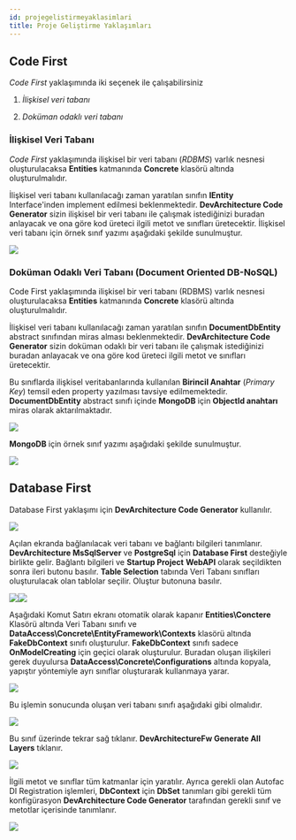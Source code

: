 ```yaml
---
id: projegelistirmeyaklasimlari
title: Proje Geliştirme Yaklaşımları
---
```


## Code First

*Code First* yaklaşımında iki seçenek ile çalışabilirsiniz

1.  *İlişkisel veri tabanı*

2.  *Doküman odaklı veri tabanı*

### İlişkisel Veri Tabanı 

*Code First* yaklaşımında ilişkisel bir veri tabanı (*RDBMS*) varlık nesnesi
oluşturulacaksa **Entities** katmanında **Concrete** klasörü altında
oluşturulmalıdır.

İlişkisel veri tabanı kullanılacağı zaman yaratılan sınıfın **IEntity**
Interface'inden implement edilmesi beklenmektedir. **DevArchitecture
Code Generator** sizin ilişkisel bir veri tabanı ile çalışmak
istediğinizi buradan anlayacak ve ona göre kod üreteci ilgili metot ve
sınıfları üretecektir. İlişkisel veri tabanı için örnek sınıf yazımı
aşağıdaki şekilde sunulmuştur.

![](./media/image6.png)

### Doküman Odaklı Veri Tabanı (Document Oriented DB-NoSQL) 

Code First yaklaşımında ilişkisel bir veri tabanı (RDBMS) varlık nesnesi
oluşturulacaksa **Entities** katmanında **Concrete** klasörü altında
oluşturulmalıdır.

İlişkisel veri tabanı kullanılacağı zaman yaratılan sınıfın
**DocumentDbEntity** abstract sınıfından miras alması beklenmektedir.
**DevArchitecture Code Generator** sizin doküman odaklı bir veri tabanı
ile çalışmak istediğinizi buradan anlayacak ve ona göre kod üreteci
ilgili metot ve sınıfları üretecektir.

Bu sınıflarda ilişkisel veritabanlarında kullanılan **Birincil Anahtar**
(*Primary Key*) temsil eden property yazılması tavsiye edilmemektedir.
**DocumentDbEntity** abstract sınıfı içinde **MongoDB** için **ObjectId
anahtarı** miras olarak aktarılmaktadır.

![](./media/image7.png)

**MongoDB** için örnek sınıf yazımı aşağıdaki şekilde sunulmuştur.

![](./media/image8.png)

## Database First

Database First yaklaşımı için **DevArchitecture Code Generator**
kullanılır.

![](./media/image9.png)

Açılan ekranda bağlanılacak veri tabanı ve bağlantı bilgileri
tanımlanır. **DevArchitecture MsSqlServer** ve **PostgreSql** için
**Database First** desteğiyle birlikte gelir. Bağlantı bilgileri ve
**Startup Project** **WebAPI** olarak seçildikten sonra ileri butonu
basılır. **Table Selection** tabında Veri Tabanı sınıfları oluşturulacak
olan tablolar seçilir. Oluştur butonuna basılır.

![](./media/image10.png)![](./media/image11.png)

Aşağıdaki Komut Satırı ekranı otomatik olarak kapanır
**Entities\\Conctere** Klasörü altında Veri Tabanı sınıfı ve
**DataAccess\\Concrete\\EntityFramework\\Contexts** klasörü altında
**FakeDbContext** sınıfı oluşturulur. **FakeDbContext** sınıfı sadece
**OnModelCreating** için geçici olarak oluşturulur. Buradan oluşan
ilişkileri gerek duyulursa **DataAccess\\Concrete\\Configurations**
altında kopyala, yapıştır yöntemiyle ayrı sınıflar oluşturarak kullanmaya yarar.

![](./media/image12.png)

Bu işlemin sonucunda oluşan veri tabanı sınıfı aşağıdaki gibi olmalıdır.

![](./media/image13.png)

Bu sınıf üzerinde tekrar sağ tıklanır. **DevArchitectureFw Generate All
Layers** tıklanır.

![](./media/image14.png)

İlgili metot ve sınıflar tüm katmanlar için yaratılır. Ayrıca gerekli
olan Autofac DI Registration işlemleri, **DbContext** için **DbSet**
tanımları gibi gerekli tüm konfigürasyon **DevArchitecture Code
Generator** tarafından gerekli sınıf ve metotlar içerisinde tanımlanır.

![](./media/image15.png)